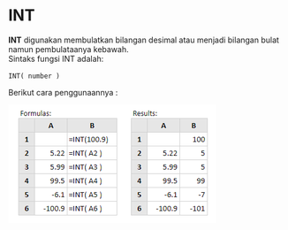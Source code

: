# INT

**INT** digunakan membulatkan bilangan desimal atau menjadi bilangan bulat namun pembulataanya kebawah.  
Sintaks fungsi INT adalah:

```text
INT( number )
```

Berikut cara penggunaannya :

![](../.gitbook/assets/int.PNG)



